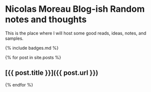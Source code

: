 # Nicolas Moreau Blog-ish Random notes and thoughts

This is the place where I will host some good reads, ideas, notes, and samples.

{% include badges.md %}


<!-- Index of Posts -->
  {% for post in site.posts %}
   ## [{{ post.title }}]({{ post.url }})
  {% endfor %}


<!-- End index of Posts -->

